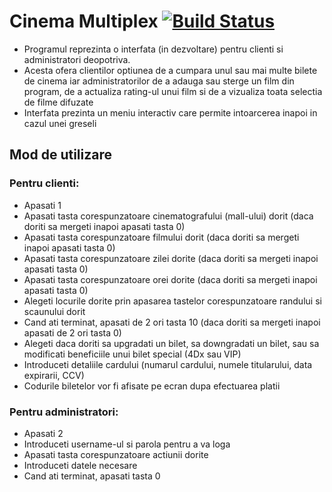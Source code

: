 # Cinema Multiplex [![Build Status](https://github.com/mateiungureanu/OOP-CPPApp/actions/workflows/cmake.yml/badge.svg)](https://github.com/mateiungureanu/OOP-CPPApp/actions)

- Programul reprezinta o interfata (in dezvoltare) pentru clienti si administratori deopotriva.
- Acesta ofera clientilor optiunea de a cumpara unul sau mai multe bilete de cinema iar administratorilor de a adauga sau sterge un film din program, de a actualiza rating-ul unui film si de a vizualiza toata selectia de filme difuzate
- Interfata prezinta un meniu interactiv care permite intoarcerea inapoi in cazul unei greseli

## Mod de utilizare

### Pentru clienti:

- Apasati 1
- Apasati tasta corespunzatoare cinematografului (mall-ului) dorit (daca doriti sa mergeti inapoi apasati tasta 0)
- Apasati tasta corespunzatoare filmului dorit (daca doriti sa mergeti inapoi apasati tasta 0)
- Apasati tasta corespunzatoare zilei dorite (daca doriti sa mergeti inapoi apasati tasta 0)
- Apasati tasta corespunzatoare orei dorite (daca doriti sa mergeti inapoi apasati tasta 0)
- Alegeti locurile dorite prin apasarea tastelor corespunzatoare randului si scaunului dorit
- Cand ati terminat, apasati de 2 ori tasta 10 (daca doriti sa mergeti inapoi apasati de 2 ori tasta 0)
- Alegeti daca doriti sa upgradati un bilet, sa downgradati un bilet, sau sa modificati beneficiile unui bilet special (4Dx sau VIP)
- Introduceti detaliile cardului (numarul cardului, numele titularului, data expirarii, CCV)
- Codurile biletelor vor fi afisate pe ecran dupa efectuarea platii

### Pentru administratori:

- Apasati 2
- Introduceti username-ul si parola pentru a va loga
- Apasati tasta corespunzatoare actiunii dorite
- Introduceti datele necesare
- Cand ati terminat, apasati tasta 0
